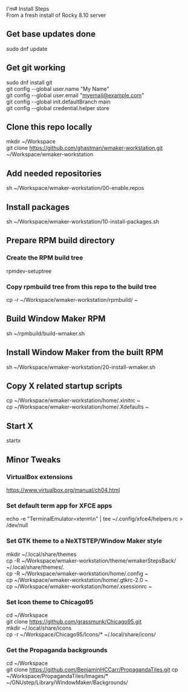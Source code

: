 I'm# Install Steps  
From a fresh install of Rocky 8.10 server  

## Get base updates done  
sudo dnf update  

## Get git working  
sudo dnf install git  
git config --global user.name "My Name"  
git config --global user.email "myemail@example.com"  
git config --global init.defaultBranch main  
git config --global credential.helper store  

## Clone this repo locally  
mkdir ~/Workspace   
git clone https://github.com/ghastman/wmaker-workstation.git ~/Workspace/wmaker-workstation  

## Add needed repositories  
sh ~/Workspace/wmaker-workstation/00-enable.repos  

## Install packages  
sh ~/Workspace/wmaker-workstation/10-install-packages.sh  

## Prepare RPM build directory
### Create the RPM build tree  
rpmdev-setuptree  

### Copy rpmbuild tree from this repo to the build tree  
cp -r ~/Workspace/wmaker-workstation/rpmbuild/ ~  

## Build Window Maker RPM
sh ~/rpmbuild/build-wmaker.sh

## Install Window Maker from the built RPM
sh ~/Workspace/wmaker-workstation/20-install-wmaker.sh  

## Copy X related startup scripts
cp ~/Workspace/wmaker-workstation/home/.xinitrc ~  
cp ~/Workspace/wmaker-workstation/home/.Xdefaults ~  

## Start X  
startx  

## Minor Tweaks  

### VirtualBox extensions
https://www.virtualbox.org/manual/ch04.html  

### Set default term app for XFCE apps
echo -e "TerminalEmulator=xterm\n" | tee ~/.config/xfce4/helpers.rc > /dev/null  

### Set GTK theme to a NeXTSTEP/Window Maker style
mkdir  ~/.local/share/themes  
cp -R ~/Workspace/wmaker-workstation/theme/wmakerStepsBack/ ~/.local/share/themes/.  
cp -R ~/Workspace/wmaker-workstation/home/.config ~  
cp ~/Workspace/wmaker-workstation/home/.gtkrc-2.0 ~  
cp ~/Workspace/wmaker-workstation/home/.xsessionrc ~ 

### Set Icon theme to Chicago95
cd ~/Workspace  
git clone https://github.com/grassmunk/Chicago95.git  
mkdir  ~/.local/share/icons  
cp -r ~/Workspace/Chicago95/Icons/* ~/.local/share/icons/  

### Get the Propaganda backgrounds
cd ~/Workspace  
git clone https://github.com/BenjaminHCCarr/PropagandaTiles.git
cp ~/Workspace/PropagandaTiles/Images/* ~/GNUstep/Library/WindowMaker/Backgrounds/



 





